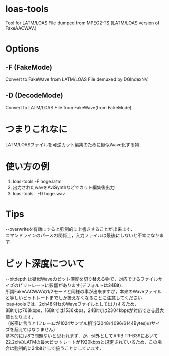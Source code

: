# loas-tools
Tool for LATM/LOAS File dumped from MPEG2-TS    (LATM/LOAS version of FakeAACWAV.)  

# Options
## -F (FakeMode)
 Convert to FakeWave from LATM/LOAS File demuxed by DGIndexNV. 

## -D (DecodeMode)
 Convert to LATM/LOAS File from FakeWave(from FakeMode)

# つまりこれなに
LATM/LOASファイルを可逆カット編集のために疑似Wave化する物．  

# 使い方の例

1. loas-tools -F hoge.latm
2. 出力されたwavをAviSynthなどでカット編集後出力
3. loas-tools　-D hoge.wav

# Tips
--overwriteを有効にすると強制的に上書きすることが出来ます．  
コマンドラインのパースの関係上，入力ファイルは最後にしないと不幸になります．  
# ビット深度について
--bitdepth は疑似Waveのビット深度を切り替える物で，対応できるファイルサイズのビットレートに影響があります(デフォルトは24Bit)．  
所謂FakeAACWAVの1/2モードと同様の事が出来ますが，本来のWaveファイルと等しいビットレートまでしか扱えなくなることに注意してください．  
loas-toolsでは，2ch48KHzのWaveファイルとして出力するため，  
8Bitでは768kbps，16Bitでは1536kbps，24Bitでは2304kbpsが対応できる最大値となります．  
（厳密に言うと1フレームが1024サンプル相当(2048/4096/6144Bytes)のサイズを超えてはなりません）  
基本的には8で問題ないと思われます．が，例外としてARIB TR-B39において22.2chのLATMの最大ビットレートが1920kbpsと規定されているため，この場合は強制的に24bitとして扱うことにしています．